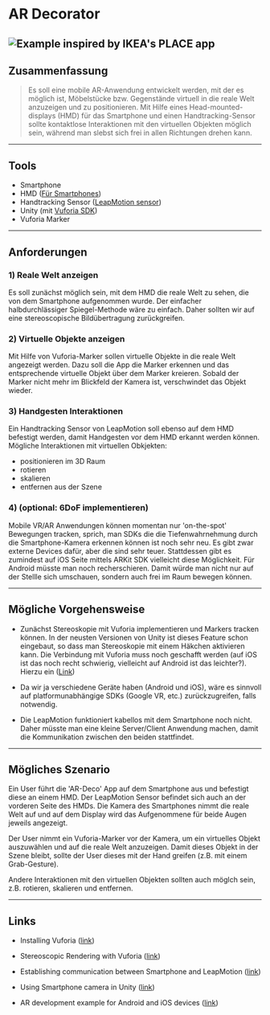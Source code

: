 # AR Decorator
![Example inspired by IKEA's PLACE app](https://bitbucket.org/repo/9pgMjga/images/1531028719-ikea_exp.jpg)
----
## Zusammenfassung

> Es soll eine mobile AR-Anwendung entwickelt werden, mit der es möglich ist, Möbelstücke bzw. Gegenstände virtuell in die reale Welt anzuzeigen und zu positionieren. Mit Hilfe eines Head-mounted-displays (HMD) für das Smartphone und einen Handtracking-Sensor sollte kontaktlose Interaktionen mit den virtuellen Objekten möglich sein, während man slebst sich frei in allen Richtungen drehen kann.

----
## Tools
* Smartphone
* HMD ([Für Smartphones](https://www.amazon.de/gp/product/B01L8DZA3O/ref=oh_aui_detailpage_o00_s01?ie=UTF8&psc=1))
* Handtracking Sensor ([LeapMotion sensor](https://www.leapmotion.com/))
* Unity (mit [Vuforia SDK](https://www.vuforia.com/))
* Vuforia Marker

----
## Anforderungen
### 1) Reale Welt anzeigen
Es soll zunächst möglich sein, mit dem HMD die reale Welt zu sehen, die von dem Smartphone aufgenommen wurde. Der einfacher halbdurchlässiger Spiegel-Methode wäre zu einfach. Daher sollten wir auf eine stereoscopische Bildübertragung zurückgreifen.

### 2) Virtuelle Objekte anzeigen
Mit Hilfe von Vuforia-Marker sollen virtuelle Objekte in die reale Welt angezeigt werden. Dazu soll die App die Marker erkennen und das entsprechende virtuelle Objekt über dem Marker kreieren. Sobald der Marker nicht mehr im Blickfeld der Kamera ist, verschwindet das Objekt wieder.

### 3) Handgesten Interaktionen
Ein Handtracking Sensor von LeapMotion soll ebenso auf dem HMD befestigt werden, damit Handgesten vor dem HMD erkannt werden können. Mögliche Interaktionen mit virtuellen Obkjekten:

* positionieren im 3D Raum
* rotieren
* skalieren
* entfernen aus der Szene

### 4) (optional: 6DoF implementieren)
Mobile VR/AR Anwendungen können momentan nur 'on-the-spot' Bewegungen tracken, sprich, man SDKs die die Tiefenwahrnehmung durch die Smartphone-Kamera erkennen können ist noch sehr neu. Es gibt zwar externe Devices dafür, aber die sind sehr teuer. Stattdessen gibt es zumindest auf iOS Seite mittels ARKit SDK vielleicht diese Möglichkeit. Für Android müsste man noch recherschieren. Damit  würde man nicht nur auf der Stellle sich umschauen, sondern auch frei im Raum bewegen können.

----
## Mögliche Vorgehensweise

* Zunächst Stereoskopie mit Vuforia implementieren und Markers tracken können. In der neusten Versionen von Unity ist dieses Feature schon eingebaut, so dass man Stereoskopie mit einem Häkchen aktivieren kann. Die Verbindung mit Vuforia muss noch geschafft werden (auf iOS ist das noch recht schwierig, vielleicht auf Android ist das leichter?). Hierzu ein ([Link](https://library.vuforia.com/articles/Solution/Working-with-Digital-Eyewear-in-Unity.html))


* Da wir ja verschiedene Geräte haben (Android und iOS), wäre es sinnvoll auf platformunabhängige SDKs (Google VR, etc.) zurückzugreifen, falls notwendig.


* Die LeapMotion funktioniert kabellos mit dem Smartphone noch nicht. Daher müsste man eine kleine Server/Client Anwendung machen, damit die Kommunikation zwischen den beiden stattfindet.


----
## Mögliches Szenario

Ein User führt die 'AR-Deco' App auf dem Smartphone aus und befestigt diese an einem HMD. Der LeapMotion Sensor befindet sich auch an der vorderen Seite des HMDs. Die Kamera des Smartphones nimmt die reale Welt auf und auf dem Display wird das Aufgenommene für beide Augen jeweils angezeigt.

Der User nimmt ein Vuforia-Marker vor der Kamera, um ein virtuelles Objekt auszuwählen und auf die reale Welt anzuzeigen. Damit dieses Objekt in der Szene bleibt, sollte der User dieses mit der Hand greifen (z.B.  mit einem Grab-Gesture).

Andere Interaktionen mit den virtuellen Objekten sollten auch möglch sein, z.B. rotieren, skalieren und entfernen.

----
## Links 
* Installing Vuforia ([link](https://library.vuforia.com/articles/Training/getting-started-with-vuforia-in-unity-2017-2-beta.html))

* Stereoscopic Rendering with Vuforia ([link](https://library.vuforia.com/articles/Solution/Working-with-Digital-Eyewear-in-Unity.html))

* Establishing communication between Smartphone and LeapMotion ([link](https://github.com/TangoChen/Coloreality))

* Using Smartphone camera in Unity ([link](https://www.youtube.com/watch?v=T6bd_MQ2ass))

* AR development example for Android and iOS devices ([link](https://programminghistorian.org/lessons/intro-to-augmented-reality-with-unity))


